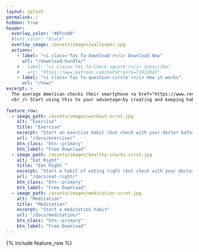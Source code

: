 ```yaml
---
layout: splash
permalink: /
hidden: true
header:
  overlay_color: "#8fce00"
  #text_color: "black"
  overlay_image: /assets/images/wallpaper.jpg
  actions:
    - label: "<i class='fas fa-download'></i> Download Now"
      url: "/download-bundle/"
    # - label: "<i class='fas fa-check-square'></i> Subscribe"
    #   url: "https://www.patreon.com/bePatron?u=72921045"
    - label: "<i class='fas fa-question-circle'></i> How it works"
      url: "/how/"
excerpt: >
  The average American checks their smartphone <a href="https://www.reviews.org/mobile/cell-phone-addiction/">262 times per day.</a>
  <br /> Start using this to your advantage–by creating and keeping habits through your phone's wallpaper.<br />
  
feature_row:
  - image_path: /assets/images/workout-scrot.jpg
    alt: "Exercise"
    title: "Exercise"
    excerpt: "Start an exercise habit (but check with your doctor before doing this of course)"
    url: "/docs/exercise/"
    btn_class: "btn--primary"
    btn_label: "Free Download"
  - image_path: /assets/images/healthy-snacks-scrot.jpg
    alt: "Eat Right"
    title: "Eat Right "
    excerpt: "Start a habit of eating right (but check with your doctor before doing this of course)"
    url: "/docs/eat-right/"
    btn_class: "btn--primary"
    btn_label: "Free Download"
  - image_path: /assets/images/meditation-scrot.jpg
    alt: "Meditation"
    title: "Meditation"
    excerpt: "Start a meditation habit"
    url: "/docs/meditation/"
    btn_class: "btn--primary"
    btn_label: "Free Download"      
---
```


{% include feature_row %}
